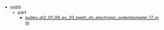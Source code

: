 * oobb
  * part
    * [pulley_gt2_01_09_ex_20_teeth_sh_electronic_potentiometer_17_mm](oobb/part/pulley_gt2_01_09_ex_20_teeth_sh_electronic_potentiometer_17_mm)
